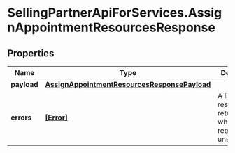 # SellingPartnerApiForServices.AssignAppointmentResourcesResponse

## Properties

Name | Type | Description | Notes
------------ | ------------- | ------------- | -------------
**payload** | [**AssignAppointmentResourcesResponsePayload**](AssignAppointmentResourcesResponsePayload.md) |  | [optional] 
**errors** | [**[Error]**](Error.md) | A list of error responses returned when a request is unsuccessful. | [optional] 


